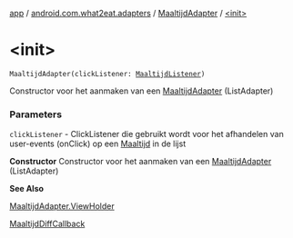 [app](../../index.md) / [android.com.what2eat.adapters](../index.md) / [MaaltijdAdapter](index.md) / [&lt;init&gt;](./-init-.md)

# &lt;init&gt;

`MaaltijdAdapter(clickListener: `[`MaaltijdListener`](../-maaltijd-listener/index.md)`)`

Constructor voor het aanmaken van een [MaaltijdAdapter](index.md) (ListAdapter)

### Parameters

`clickListener` - ClickListener die gebruikt wordt voor het afhandelen van user-events (onClick) op een [Maaltijd](../../android.com.what2eat.model/-maaltijd/index.md) in de lijst

**Constructor**
Constructor voor het aanmaken van een [MaaltijdAdapter](index.md) (ListAdapter)

**See Also**

[MaaltijdAdapter.ViewHolder](-view-holder/index.md)

[MaaltijdDiffCallback](../-maaltijd-diff-callback/index.md)

